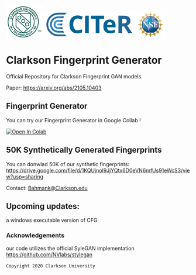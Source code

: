 ![Teaser image](./Clogo.png)
![Teaser image](./CITeR-logo.png)

# Clarkson Fingerprint Generator

Official Repository for Clarkson Fingerprint GAN models.

Paper: https://arxiv.org/abs/2105.10403


## Fingerprint Generator

You can try our Fingerprint Generator in Google Collab ! 

[![Open In Colab](https://colab.research.google.com/assets/colab-badge.svg)](https://colab.research.google.com/github/keivanB/Clarkson_Finger_Gen/blob/main/Gen_Samples.ipynb)


## 50K Synthetically Generated Fingerprints

You can donwlad 50K of our synthetic fingerprints:
https://drive.google.com/file/d/1KQUjnol9JjYQtx6D0eVN6mfUs91eWcS3/view?usp=sharing

Contact: Bahmank@Clarkson.edu


## Upcoming updates:
a windows executable version of CFG

### Acknowledgements

our code utilizes the official SyleGAN implementation https://github.com/NVlabs/stylegan


```sh
Copyright 2020 Clarkson University
```
